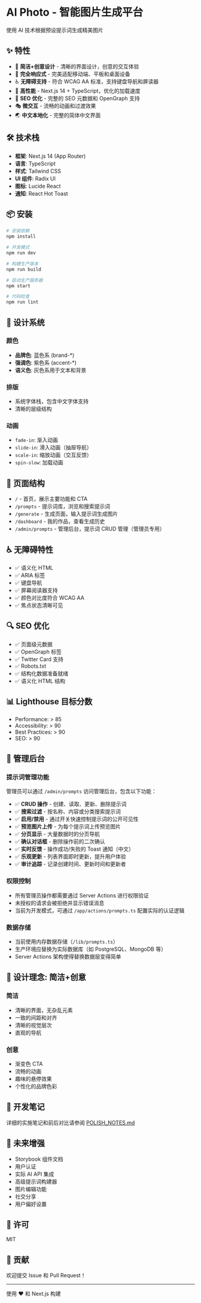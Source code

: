 # AI Photo - 智能图片生成平台

使用 AI 技术根据预设提示词生成精美图片

## ✨ 特性

- 🎨 **简洁+创意设计** - 清晰的界面设计，创意的交互体验
- 📱 **完全响应式** - 完美适配移动端、平板和桌面设备
- ♿ **无障碍支持** - 符合 WCAG AA 标准，支持键盘导航和屏读器
- 🚀 **高性能** - Next.js 14 + TypeScript，优化的加载速度
- 🎯 **SEO 优化** - 完整的 SEO 元数据和 OpenGraph 支持
- 🎭 **微交互** - 流畅的动画和过渡效果
- 🌏 **中文本地化** - 完整的简体中文界面

## 🛠️ 技术栈

- **框架**: Next.js 14 (App Router)
- **语言**: TypeScript
- **样式**: Tailwind CSS
- **UI 组件**: Radix UI
- **图标**: Lucide React
- **通知**: React Hot Toast

## 📦 安装

```bash
# 安装依赖
npm install

# 开发模式
npm run dev

# 构建生产版本
npm run build

# 启动生产服务器
npm start

# 代码检查
npm run lint
```

## 🎨 设计系统

### 颜色
- **品牌色**: 蓝色系 (brand-*)
- **强调色**: 紫色系 (accent-*)
- **语义色**: 灰色系用于文本和背景

### 排版
- 系统字体栈，包含中文字体支持
- 清晰的层级结构

### 动画
- `fade-in`: 渐入动画
- `slide-in`: 滑入动画（抽屉导航）
- `scale-in`: 缩放动画（交互反馈）
- `spin-slow`: 加载动画

## 📱 页面结构

- `/` - 首页，展示主要功能和 CTA
- `/prompts` - 提示词库，浏览和搜索提示词
- `/generate` - 生成页面，输入提示词生成图片
- `/dashboard` - 我的作品，查看生成历史
- `/admin/prompts` - 管理后台，提示词 CRUD 管理（管理员专用）

## ♿ 无障碍特性

- ✅ 语义化 HTML
- ✅ ARIA 标签
- ✅ 键盘导航
- ✅ 屏幕阅读器支持
- ✅ 颜色对比度符合 WCAG AA
- ✅ 焦点状态清晰可见

## 🔍 SEO 优化

- ✅ 页面级元数据
- ✅ OpenGraph 标签
- ✅ Twitter Card 支持
- ✅ Robots.txt
- ✅ 结构化数据准备就绪
- ✅ 语义化 HTML 结构

## 📊 Lighthouse 目标分数

- Performance: > 85
- Accessibility: > 90
- Best Practices: > 90
- SEO: > 90

## 🔐 管理后台

### 提示词管理功能

管理员可以通过 `/admin/prompts` 访问管理后台，包含以下功能：

- ✅ **CRUD 操作** - 创建、读取、更新、删除提示词
- ✅ **搜索过滤** - 按名称、内容或分类搜索提示词
- ✅ **启用/禁用** - 通过开关快速控制提示词的公开可见性
- ✅ **预览图片上传** - 为每个提示词上传预览图片
- ✅ **分页显示** - 大量数据时的分页导航
- ✅ **确认对话框** - 删除操作前的二次确认
- ✅ **实时反馈** - 操作成功/失败的 Toast 通知（中文）
- ✅ **乐观更新** - 列表界面即时更新，提升用户体验
- ✅ **审计追踪** - 记录创建时间、更新时间和更新者

### 权限控制

- 所有管理员操作都需要通过 Server Actions 进行权限验证
- 未授权的请求会被拒绝并显示错误消息
- 当前为开发模式，可通过 `/app/actions/prompts.ts` 配置实际的认证逻辑

### 数据存储

- 当前使用内存数据存储（`/lib/prompts.ts`）
- 生产环境应替换为实际数据库（如 PostgreSQL、MongoDB 等）
- Server Actions 架构使得替换数据层变得简单

## 🎯 设计理念: 简洁+创意

### 简洁
- 清晰的界面，无杂乱元素
- 一致的间距和对齐
- 清晰的视觉层次
- 直观的导航

### 创意
- 渐变色 CTA
- 流畅的动画
- 趣味的悬停效果
- 个性化的品牌色彩

## 📝 开发笔记

详细的实施笔记和前后对比请参阅 [POLISH_NOTES.md](./POLISH_NOTES.md)

## 🚀 未来增强

- Storybook 组件文档
- 用户认证
- 实际 AI API 集成
- 高级提示词构建器
- 图片编辑功能
- 社交分享
- 用户偏好设置

## 📄 许可

MIT

## 👥 贡献

欢迎提交 Issue 和 Pull Request！

---

使用 ❤️ 和 Next.js 构建
